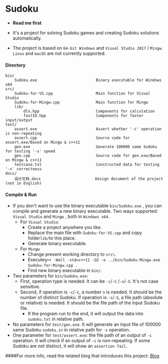 # Sudoku

* **Read me first**


* It's a project for solving Sudoku games and creating Sudoku solutions automatically.
* The project is based on `64-bit Windows` and `Visual Studio 2017` / `Mingw`. `Linux` and `macOS` are not currently supported.

#### Directory

```
bin/
    Sudoku.exe                          Binary executable for Windows x64
src/                                    
    Sudoku-for-VS.cpp                   Main function for Visual Studio
    Sudoku-for-Mingw.cpp                Main function for Mingw
    lib/                                
        dlx.hpp                         Components for calculation
        fastIO.hpp                      Components for faster input/output
test/                                   
    assert.exe                          Assert whether '-c' operation is non-repeating
    assert.cpp                          Source code for assert.exe/Based on Mingw & c++11
    gen.exe                             Generate 100000 same Sudoku for testing '-s' speed
    gen.cpp                             Source code for gen.exe/Based on Mingw & c++11
    testcase.txt                        Constructed data for testing '-s' correctness
docs/                                   
    设计文档.docx                        Design document of the project (not in English)
```

#### Compile & Run

* If you don't want to use the binary executable `bin/Sudoku.exe` , you can compile and generate a new  binary executable. Two ways supported: `Visual Studio` and `Mingw` , both in `Windows x64`.
  * For `Visual Studio`:
    * Create a project anywhere you like.
    * Replace the main file with `Sudoku-for-VS.cpp` and copy folder`lib/`to this place.
    * Generate binary executable.
  * For `Mingw`
    * Change present working directory to `src\`.
    * Execute`g++ -Wall -std=c++11 -O2 -o ../bin/Sudoku-Mingw.exe Sudoku-for-Mingw.cpp `.
    * Find new binary executable in `bin/`.
* Two parameters for `bin/Sudoku.exe`: 
  * First, operation type is needed. It can be `-c`/`-C` /`-s`/`-S`. It's not case sensitive.
  * Second, if operation is `-c`/`-C`, a number `n` is needed. It should be the number of distinct Sudoku. If operation is `-s`/`-S`, a file path (absolute or relative) is needed.  It should be the file path of the input Sudoku file.
    * If the program run to the end, it will output the data into `sudoku.txt` in relative path.
* No parameters for `test/gen.exe`. It will generate an input file of 100000 same Sudoku `sudoku.in` in relative path for `-s` operation.
* One parameter for `test/assert.exe`: the file path of an output of `-c` operation. It will check if an output of `-c` is non-repeating. If some Sudoku are not distinct, it will show an `assertion fail`.


####For more info, read the related blog that introduces this project:  [Blog](https://www.cnblogs.com/zhber/p/10016909.html)

